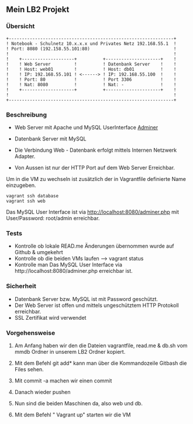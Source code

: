 Mein LB2 Projekt
----------------------

### Übersicht 

    +---------------------------------------------------------------+
    ! Notebook - Schulnetz 10.x.x.x und Privates Netz 192.168.55.1  !                 
    ! Port: 8080 (192.158.55.101:80)                                !	
    !                                                               !	
    !    +--------------------+          +---------------------+    !
    !    ! Web Server         !          ! Datenbank Server    !    !       
    !    ! Host: web01        !          ! Host: db01          !    !
    !    ! IP: 192.168.55.101 ! <------> ! IP: 192.168.55.100  !    !
    !    ! Port: 80           !          ! Port 3306           !    !
    !    ! Nat: 8080          !          ! Nat: -              !    !
    !    +--------------------+          +---------------------+    !
    !                                                               !	
    +---------------------------------------------------------------+
	
### Beschreibung

* Web Server mit Apache und MySQL UserInterface [Adminer](https://www.adminer.org/)
* Datenbank Server mit MySQL

* Die Verbindung Web - Datenbank erfolgt mittels Internen Netzwerk Adapter.
* Von Aussen ist nur der HTTP Port auf dem Web Server Erreichbar.

Um in die VM zu wechseln ist zusätzlich der in Vagrantfile definierte Name einzugeben.

	vagrant ssh database
	vagrant ssh web

Das MySQL User Interface ist via [http://localhost:8080/adminer.php](http://localhost:8080/adminer.php) mit User/Password: root/admin erreichbar.

### Tests

* Kontrolle ob lokale READ.me Änderungen übernommen wurde auf Github & umgekehrt
* Kontrolle ob die beiden VMs laufen --> vagrant status
* Kontrolle man Das MySQL User Interface via http://localhost:8080/adminer.php erreichbar ist.

### Sicherheit

* Datenbank Server bzw. MySQL ist mit Password geschützt.
* Der Web Server ist offen und mittels ungeschütztem HTTP Protokoll erreichbar.
* SSL Zertifikat wird verwendet


### Vorgehensweise
1. Am Anfang haben wir den die Dateien vagrantfile, read.me & db.sh vom mmdb Ordner in unserem LB2 Ordner kopiert.

2. Mit dem Befehl git add* kann man über die Kommandozeile Gitbash die Files sehen.

3. Mit commit -a machen wir einen commit

4. Danach wieder pushen

5. Nun sind die beiden Maschinen da, also web und db.

6. Mit dem Befehl " Vagrant up" starten wir die VM
